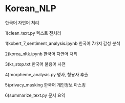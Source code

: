 # Korean_NLP
한국어 자연어 처리

1)clean_text.py
텍스트 전처리

1)kobert_7_sentiment_analysis.ipynb 
한국어 7가지 감성 분석

2)korea_nltk.ipynb
한국어 자연어 처리

3)kr_stop.txt
한국어 불용어 사전

4)morpheme_analysis.py
명사, 형용사 추출

5)privacy_masking
한국어 개인정보 마스킹

6)summarize_text.py
문서 요약


